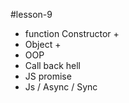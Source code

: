 #lesson-9


- function Constructor +
- Object +
- OOP 
- Call back hell
- JS promise
- Js / Async / Sync
